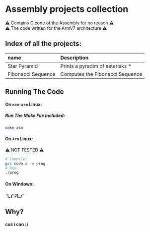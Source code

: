 
# Assembly projects collection

⚠️ Contains C code of the Assembly for no reason ⚠️ \
⚠️ The code written for the ArmV7 architecture ⚠️

## Index of all the projects:

| name               | Description                     |
| :----------------- | :------------------------------ |
| Star Pyramid       | Prints a pyradim of asterisks * |
| Fibonacci Sequence | Computes the Fibonacci Sequence |

## Running The Code

#### On `non-arm` Linux:
##### Run The Make File Included:
```bash
make asm
```

#### On `Arm` Linux:
⚠️ NOT TESTED ⚠️
```bash
# Compile:
gcc code.s -o prog
# Run:
./prog
```

#### On Windows:
##### ¯\\\_(ツ)_/¯

## Why?
#### cus i can :)
